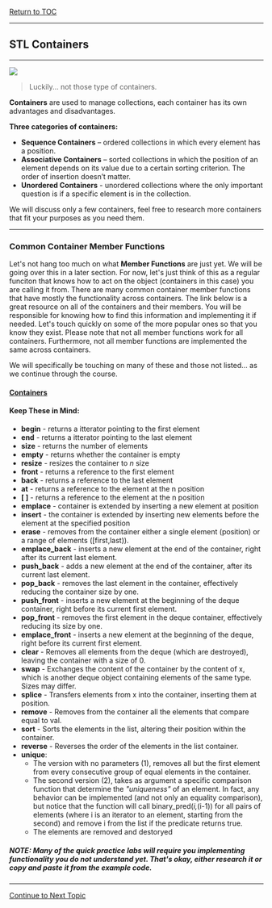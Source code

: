 <a href="https://github.com/CyberTrainingUSAF/10-Archive/blob/master/IQT-CPP_Programming/00-Table-of-Contents.md" > Return to TOC </a>

---

## STL Containers

---

![](/IQT-CPP_Programming/assets/slwqmnpesfidsffauaih.jpg)

> Luckily... not those type of containers.

**Containers** are used to manage collections, each container has its own advantages and disadvantages.

**Three categories of containers:**

* **Sequence Containers** – ordered collections in which every element has a position.
* **Associative Containers** – sorted collections in which the position of an element depends on its value due to a certain sorting criterion. The order of insertion doesn’t matter.
* **Unordered Containers** - unordered collections where the only important question is if a specific element is in the collection.

We will discuss only a few containers, feel free to research more containers that fit your purposes as you need them.

---

### Common Container Member Functions

Let's not hang too much on what **Member Functions** are just yet. We will be going over this in a later section. For now, let's just think of this as a regular funciton that knows how to act on the object (containers in this case) you are calling it from. There are many common container member functions that have mostly the functionality across containers. The link below is a great resource on all of the containers and their members. You will be responsible for knowing how to find this information and implementing it if needed. Let's touch quickly on some of the more popular ones so that you know they exist. Please note that not all member functions work for all containers. Furthermore, not all member functions are implemented the same across containers. 

We will specifically be touching on many of these and those not listed... as we continue through the course. 

#### [Containers](http://www.cplusplus.com/reference/stl/)

#### Keep These in Mind:

* **begin** - returns a itterator pointing to the first element
* **end** - returns a itterator pointing to the last element
* **size** - returns the number of elements
* **empty** - returns whether the container is empty
* **resize** - resizes the container to _n_ size
* **front** - returns a reference to the first element
* **back** - returns a reference to the last element
* **at** - returns a reference to the element at the n position
* **[ ]** - returns a reference to the element at the n position
* **emplace** - container is extended by inserting a new element at position
* **insert** - the container is extended by inserting new elements before the element at the specified position
* **erase** - removes from the container either a single element (position) or a range of elements ([first,last)).
* **emplace_back** - inserts a new element at the end of the container, right after its current last element. 
* **push_back** - adds a new element at the end of the container, after its current last element. 
* **pop_back** - removes the last element in the container, effectively reducing the container size by one.
* **push_front** - inserts a new element at the beginning of the deque container, right before its current first element. 
* **pop_front** - removes the first element in the deque container, effectively reducing its size by one.
* **emplace_front** - inserts a new element at the beginning of the deque, right before its current first element.
* **clear** - Removes all elements from the deque (which are destroyed), leaving the container with a size of 0.
* **swap** - Exchanges the content of the container by the content of x, which is another deque object containing elements of the same type. Sizes may differ.
* **splice** - Transfers elements from x into the container, inserting them at position.
* **remove** - Removes from the container all the elements that compare equal to val.
* **sort** - Sorts the elements in the list, altering their position within the container.
* **reverse** - Reverses the order of the elements in the list container.
* **unique**: 
    * The version with no parameters (1), removes all but the first element from every consecutive group of equal elements in the container.
    * The second version (2), takes as argument a specific comparison function that determine the _"uniqueness"_ of an element. In fact, any behavior can be implemented (and not only an equality comparison), but notice that the function will call binary_pred(*i,*(i-1)) for all pairs of elements (where i is an iterator to an element, starting from the second) and remove i from the list if the predicate returns true.
    * The elements are removed and destoryed

##### NOTE: Many of the quick practice labs will require you implementing functionality you do not understand yet. That's okay, either research it or copy and paste it from the example code. 

---

<a href="https://github.com/CyberTrainingUSAF/10-Archive/blob/master/IQT-CPP_Programming/ch02_Cpp_STL/2.02_strings-in-c%2B%2B.md" > Continue to Next Topic </a>
